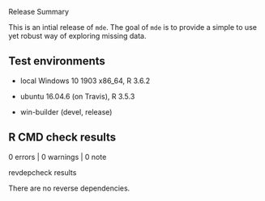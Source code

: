 
Release Summary


This is an intial release of `mde`. The goal of `mde` is to provide a simple to use yet robust way of exploring missing data. 

## Test environments
* local Windows 10 1903 x86_64, R 3.6.2 

* ubuntu 16.04.6 (on Travis), R 3.5.3

* win-builder (devel, release)

## R CMD check results

0 errors | 0 warnings | 0 note

revdepcheck results

There are  no reverse dependencies.

